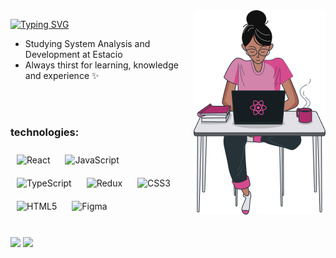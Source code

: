 <img src="./img/avatar.png" align="right" />
<p align="left">
 
 [![Typing SVG](https://readme-typing-svg.herokuapp.com?font=Fira+Code&color=D384AB&duration=3000&multiline=true&height=90&width=435&lines=Caroline+Anjos;Front+End+Developer)](https://git.io/typing-svg)
    
<p/>

- Studying System Analysis and Development at Estacio
- Always thirst for learning, knowledge and experience ✨

</br></br>

### technologies:

<div>  
<img style="margin: 10px" src="https://profilinator.rishav.dev/skills-assets/react-original-wordmark.svg" alt="React" height="50" /> 
<img style="margin: 10px" src="https://profilinator.rishav.dev/skills-assets/javascript-original.svg" alt="JavaScript" height="50" />
<img style="margin: 10px" src="https://profilinator.rishav.dev/skills-assets/typescript-original.svg" alt="TypeScript" height="50" />
<img style="margin: 10px" src="https://profilinator.rishav.dev/skills-assets/redux-original.svg" alt="Redux" height="50" />
<img style="margin: 10px" src="https://profilinator.rishav.dev/skills-assets/css3-original-wordmark.svg" alt="CSS3" height="50" />  
<img style="margin: 10px" src="https://profilinator.rishav.dev/skills-assets/html5-original-wordmark.svg" alt="HTML5" height="50" />    
<img style="margin: 10px" src="https://profilinator.rishav.dev/skills-assets/figma-icon.svg" alt="Figma" height="50" />    
</div> 

</br>
  
<a href="https://www.linkedin.com/in/caroline-anjos/"><img src="https://img.shields.io/badge/-Caroline%20Anjos-0077B5?style=for-the-badge&logo=Linkedin&logoColor=white"/></a>
   <a href="mailto:carolineanjoss02@gmail.com"><img src="https://img.shields.io/badge/-carolineanjoss02@gmail.com-D14836?style=for-the-badge&logo=Gmail&logoColor=white"/></a>
 
